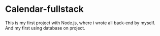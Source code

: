 # Calendar-fullstack
This is my first project with Node.js, where i wrote all back-end by myself. 
And my first using database on project.
